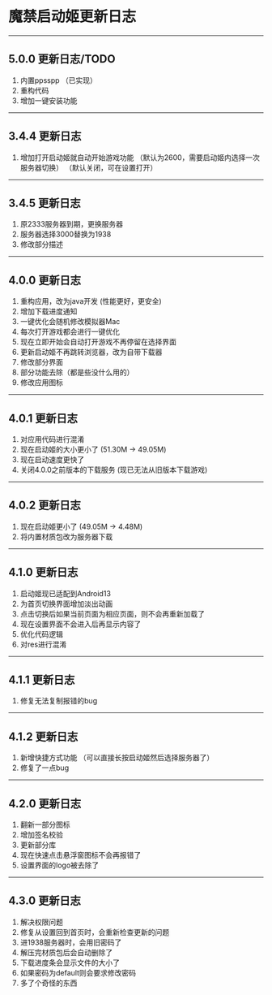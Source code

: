 # 魔禁启动姬更新日志
---
## 5.0.0 更新日志/TODO
1. 内置ppsspp （已实现）
2. 重构代码
3. 增加一键安装功能
---
## 3.4.4 更新日志
1. 增加打开启动姬就自动开始游戏功能
（默认为2600，需要启动姬内选择一次服务器切换）
（默认关闭，可在设置打开）
---
## 3.4.5 更新日志
1. 原2333服务器到期，更换服务器
2. 服务器选择3000替换为1938
3. 修改部分描述
---
## 4.0.0 更新日志
1. 重构应用，改为java开发
(性能更好，更安全)
2. 增加下载进度通知
3. 一键优化会随机修改模拟器Mac
4. 每次打开游戏都会进行一键优化
5. 现在立即开始会自动打开游戏不再停留在选择界面
6. 更新启动姬不再跳转浏览器，改为自带下载器
7. 修改部分界面
8. 部分功能去除（都是些没什么用的）
9. 修改应用图标
---
## 4.0.1 更新日志
1. 对应用代码进行混淆
2. 现在启动姬的大小更小了
(51.30M → 49.05M)
3. 现在启动速度更快了
4. 关闭4.0.0之前版本的下载服务
(现已无法从旧版本下载游戏)
---
## 4.0.2 更新日志
1. 现在启动姬更小了
(49.05M → 4.48M)
2. 将内置材质包改为服务器下载
---
## 4.1.0 更新日志
1. 启动姬现已适配到Android13
2. 为首页切换界面增加淡出动画
3. 点击切换后如果当前页面为相应页面，则不会再重新加载了
4. 现在设置界面不会进入后再显示内容了
5. 优化代码逻辑
6. 对res进行混淆
---
## 4.1.1 更新日志
1. 修复无法复制报错的bug
---
## 4.1.2 更新日志
1. 新增快捷方式功能
（可以直接长按启动姬然后选择服务器了）
2. 修复了一点bug
---
## 4.2.0 更新日志
1. 翻新一部分图标
2. 增加签名校验
3. 更新部分库
4. 现在快速点击悬浮窗图标不会再报错了
5. 设置界面的logo被去除了
---
## 4.3.0 更新日志
1. 解决权限问题
2. 修复从设置回到首页时，会重新检查更新的问题
3. 进1938服务器时，会用旧密码了
4. 解压完材质包后会自动删除了
5. 下载进度条会显示文件的大小了
6. 如果密码为default则会要求修改密码
7. 多了个奇怪的东西
